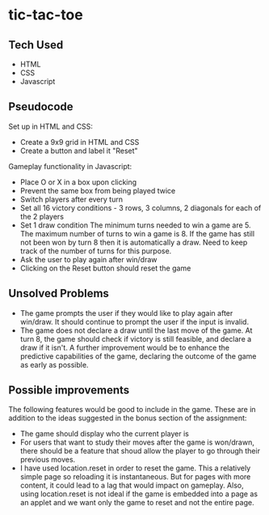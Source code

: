 # tic-tac-toe

## Tech Used
* HTML
* CSS
* Javascript

## Pseudocode
Set up in HTML and CSS:
* Create a 9x9 grid in HTML and CSS
* Create a button and label it "Reset"

Gameplay functionality in Javascript:
* Place O or X in a box upon clicking
* Prevent the same box from being played twice
* Switch players after every turn
* Set all 16 victory conditions - 3 rows, 3 columns, 2 diagonals for each of the 2 players
* Set 1 draw condition
	The minimum turns needed to win a game are 5. The maximum number of turns to win a game is 8. If the game has still not been won by turn 8 then it is      automatically a draw. Need to keep track of the number of turns for this purpose.
* Ask the user to play again after win/draw
* Clicking on the Reset button should reset the game

## Unsolved Problems
* The game prompts the user if they would like to play again after win/draw. It should continue to prompt the user if the input is invalid.
* The game does not declare a draw until the last move of the game. At turn 8, the game should check if victory is still feasible, and declare a draw if it isn't. A further improvement would be to enhance the predictive capabilities of the game, declaring the outcome of the game as early as possible.

## Possible improvements
The following features would be good to include in the game. These are in addition to the ideas suggested in the bonus section of the assignment:
* The game should display who the current player is
* For users that want to study their moves after the game is won/drawn, there should be a feature that shoud allow the player to go through their previous moves.
* I have used location.reset in order to reset the game. This a relatively simple page so reloading it is instantaneous. But for pages with more content, it could lead to a lag that would impact on gameplay. Also, using location.reset is not ideal if the game is embedded into a page as an applet and we want only the game to reset and not the entire page.
